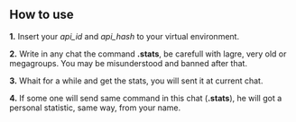 ## How to use
**1.** Insert your _api_id_ and _api_hash_ to your virtual environment.

**2.** Write in any chat the command **.stats**, be carefull with lagre, very old or megagroups. You may be misunderstood and banned after that.

**3.** Whait for a while and get the stats, you will sent it at current chat.

**4.** If some one will send same command in this chat (**.stats**), he will got a personal statistic, same way, from your name.
